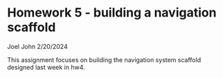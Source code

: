 # Homework 5 - building a navigation scaffold

Joel John
2/20/2024

This assignment focuses on building the navigation system scaffold designed last week in hw4.



